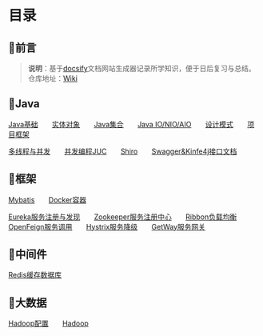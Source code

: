 # 目录

## 📢前言

> **说明**：基于[docsify](https://docsify.js.org/#/zh-cn/?id=docsify)文档网站生成器记录所学知识，便于日后复习与总结。<br>仓库地址：[Wiki](https://github.com/xuliyaheizi/docsify_wiki)

## 🎯Java

[Java基础](/Java/语法基础)  [实体对象](/Java/实体对象(Bean))  [Java集合](/Java/集合)  [Java IO/NIO/AIO](/Java/IO_Nio_Aio)  [设计模式](/Java/设计模式)  [项目框架](/Java/项目框架)

[多线程与并发](/Java/多线程与并发)  [并发编程JUC](/Java/并发编程JUC)  [Shiro](/Java/Shiro)  [Swagger&Kinfe4j接口文档](/Java/Swagger%26Kinfe4j)

## 🥊框架

[Mybatis](/Java/Mybatis)  [Docker容器](/框架/Docker)

[Eureka服务注册与发现](/框架/Eureka.md)  [Zookeeper服务注册中心](/框架/Zookeeper.md)  [Ribbon负载均衡](/框架/Ribbon.md)  [OpenFeign服务调用](/框架/OpenFeign.md)  [Hystrix服务降级](/框架/Hystrix.md)  [GetWay服务网关](/框架/GetWay.md)

## 🍳中间件

[Redis缓存数据库](/框架/Redis.md)

## 🍖大数据

[Hadoop配置](/配置/Hadoop配置)  [Hadoop](/大数据/Hadoop)
